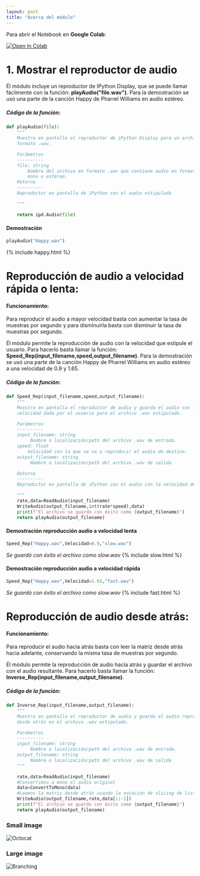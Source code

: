 ```yaml
---
layout: post
title: "Acerca del módulo"
---
```


Para abrir el Notebook en **Google Colab**:

[![Open In Colab](https://colab.research.google.com/assets/colab-badge.svg)](https://colab.research.google.com/github/googlecolab/colabtools/blob/master/notebooks/colab-github-demo.ipynb)

# [](#header-1) 1. Mostrar el reproductor de audio
Él módulo incluye un reproductor de IPython Display, que se puede llamar fácilmente con la función: **playAudio("file.wav")**. Para la demostración se usó una parte de la canción Happy de Pharrel Williams en audio estéreo.

##### Código de la función:
```python
def playAudio(file):
    """
    Muestra en pantalla el reproductor de iPython Display para un archivo de
    formato .wav.

    Parámetros
    ----------
    file: string
        Nombre del archivo en formato .wav que contiene audio en formato
        mono o estéreo.
    Retorna
    ----------
    Reproductor en pantalla de iPython con el audio estipulado

    """

    return ipd.Audio(file)

```

#### Demostración
```python
playAudio("Happy.wav")
```
{% include happy.html %}

# [](#header-2) Reproducción de audio a velocidad rápida o lenta:

#### Funcionamiento:
Para reproducir el audio a mayor velocidad basta con aumentar la tasa de muestras por segundo y para disminuirla basta con disminuir la tasa de muestras por segundo.

Él módulo permite la reproducción de audio con la velocidad que estipule el usuario. Para hacerlo basta llamar la función: **Speed_Rep(input_filename,speed,output_filename)**. Para la demostración se usó una parte de la canción Happy de Pharrel Williams en audio estéreo a una velocidad de 0.9 y 1.65.

##### Código de la función:

```python
def Speed_Rep(input_filename,speed,output_filename):
    """
    Muestra en pantalla el reproductor de audio y guarda el audio con la
    velocidad dada por el usuario para el archivo .wav estipulado.

    Parámetros
    ----------
    input_filename: string
         Nombre o localización/path del archivo .wav de entrada.
    speed: float
        Velocidad con la que se va a reproducir el audio de destino.
    output_filename: string
         Nombre o localización/path del archivo .wav de salida

    Retorna
    ----------
    Reproductor en pantalla de iPython con el audio con la velocidad deseada.

    """
    rate,data=ReadAudio(input_filename)
    WriteAudio(output_filename,int(rate*speed),data)
    print(f"El archivo se guardo con éxito como {output_filename}")
    return playAudio(output_filename)

```
#### Demostración reproducción audio a velocidad lenta
```python
Speed_Rep("Happy.wav",Velocidad=0.9,"slow.wav")
```
*Se guardó con éxito el archivo como slow.wav*
{% include slow.html %}

#### Demostración reproducción audio a velocidad rápida
```python
Speed_Rep("Happy.wav",Velocidad=1.65,"fast.wav")
```
*Se guardó con éxito el archivo como slow.wav*
{% include fast.html %}


# [](#header-3) Reproducción de audio desde atrás:
#### Funcionamiento:
Para reproducir el audio hacia atrás basta con leer la matriz desde atrás hacia adelante, conservando la misma tasa de muestras por segundo.

Él módulo permite la reproducción de audio hacia atrás y guardar el archivo con el audio resultante. Para hacerlo basta llamar la función: **Inverse_Rep(input_filename,output_filename)**.
##### Código de la función:
```python
def Inverse_Rep(input_filename,output_filename):
    """
    Muestra en pantalla el reproductor de audio y guarda el audio reproducido
    desde atrás en el archivo .wav estipulado.

    Parámetros
    ----------
    input_filename: string
         Nombre o localización/path del archivo .wav de entrada.
    output_filename: string
         Nombre o localización/path del archivo .wav de salida
    """

    rate,data=ReadAudio(input_filename)
    #Convertimos a mono el audio original
    data=ConvertToMono(data)
    #Leemos la matriz desde atrás usando la notación de slicing de listas
    WriteAudio(output_filename,rate,data[::-1])
    print(f"El archivo se guardo con éxito como {output_filename}")
    return playAudio(output_filename)
```
### Small image

![Octocat](https://github.githubassets.com/images/icons/emoji/octocat.png)

### Large image

![Branching](https://guides.github.com/activities/hello-world/branching.png)
